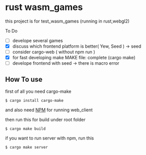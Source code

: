 # rust wasm_games

this project is for test_wasm_games 
(running in rust,webgl2)

To Do

- [ ] develope several games
- [x] discuss which frontend platform is better( Yew, Seed ) -> seed
- [ ] consider cargo-web ( without npm run )
- [x] for fast developing make MAKE file: complete (cargo make)
- [ ] develope frontend with seed -> there is macro error

## How To use

first of all you need cargo-make

    $ cargo install cargo-make
    
and also need [NPM](https://www.npmjs.com/get-npm) for running web_client

then run this for build under root folder

    $ cargo make build 
    
if you want to run server with npm, run this

    $ cargo make server 

